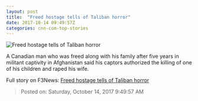 ```yaml
---
layout: post
title:  "Freed hostage tells of Taliban horror"
date: 2017-10-14 09:49:57Z
categories: cnn-com-top-stories
---
```


![Freed hostage tells of Taliban horror](http://cdn.cnn.com/cnnnext/dam/assets/171012115610-taliban-family-release-1-super-tease.jpg)

A Canadian man who was freed along with his family after five years in militant captivity in Afghanistan said his captors authorized the killing of one of his children and raped his wife.


Full story on F3News: [Freed hostage tells of Taliban horror](http://www.f3nws.com/n/DQhRpC)

> Posted on: Saturday, October 14, 2017 9:49:57 AM
